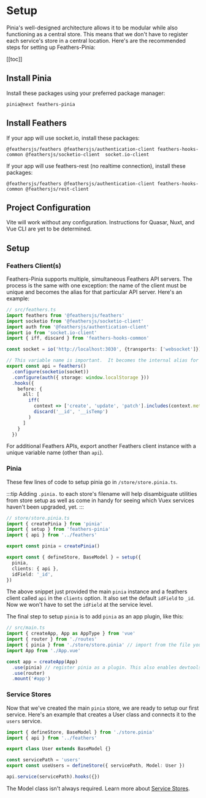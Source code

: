 # Setup

Pinia's well-designed architecture allows it to be modular while also functioning as a central store.  This means that we don't have to register each service's store in a central location.  Here's are the recommended steps for setting up Feathers-Pinia:

[[toc]]

## Install Pinia

Install these packages using your preferred package manager:

```
pinia@next feathers-pinia
```

## Install Feathers

If your app will use socket.io, install these packages:

```
@feathersjs/feathers @feathersjs/authentication-client feathers-hooks-common @feathersjs/socketio-client  socket.io-client
```

If your app will use feathers-rest (no realtime connection), install these packages:

```
@feathersjs/feathers @feathersjs/authentication-client feathers-hooks-common @feathersjs/rest-client
```

## Project Configuration

Vite will work without any configuration. Instructions for Quasar, Nuxt, and Vue CLI are yet to be determined.

## Setup

### Feathers Client(s)

Feathers-Pinia supports multiple, simultaneous Feathers API servers.  The process is the same with one exception: the name of the client must be unique and becomes the alias for that particular API server.  Here's an example:

```ts
// src/feathers.ts
import feathers from '@feathersjs/feathers'
import socketio from '@feathersjs/socketio-client'
import auth from '@feathersjs/authentication-client'
import io from 'socket.io-client'
import { iff, discard } from 'feathers-hooks-common'

const socket = io('http://localhost:3030', {transports: ['websocket']})

// This variable name is important.  It becomes the internal alias for this server.
export const api = feathers()
  .configure(socketio(socket))
  .configure(auth({ storage: window.localStorage }))
  .hooks({
    before: {
      all: [
        iff(
          context => ['create', 'update', 'patch'].includes(context.method),
          discard('__id', '__isTemp')
        )
      ]
    }
  })
```

For additional Feathers APIs, export another Feathers client instance with a unique variable name (other than `api`).

### Pinia

These few lines of code to setup pinia go in `/store/store.pinia.ts`.

:::tip
Adding `.pinia.` to each store's filename will help disambiguate utilities from store setup as well as come in handy for seeing which Vuex services haven't been upgraded, yet.
:::

```ts
// store/store.pinia.ts
import { createPinia } from 'pinia'
import { setup } from 'feathers-pinia'
import { api } from '../feathers'

export const pinia = createPinia()

export const { defineStore, BaseModel } = setup({
  pinia,
  clients: { api },
  idField: '_id',
})
```

The above snippet just provided the main `pinia` instance and a feathers client called `api` in the `clients` option.  It also set the default `idField` to `_id`.  Now we won't have to set the `idField` at the service level.

The final step to setup `pinia` is to add `pinia` as an app plugin, like this:

```ts
// src/main.ts
import { createApp, App as AppType } from 'vue'
import { router } from './routes'
import { pinia } from './store/store.pinia' // import from the file you just created.
import App from './App.vue'

const app = createApp(App)
  .use(pinia) // register pinia as a plugin. This also enables devtools support
  .use(router)
  .mount('#app')
```

### Service Stores

Now that we've created the main `pinia` store, we are ready to setup our first service.  Here's an example that creates a User class and connects it to the `users` service.

```ts
import { defineStore, BaseModel } from './store.pinia'
import { api } from '../feathers'

export class User extends BaseModel {}

const servicePath = 'users'
export const useUsers = defineStore({ servicePath, Model: User })

api.service(servicePath).hooks({})
```

The Model class isn't always required.  Learn more about [Service Stores](./service-stores).
